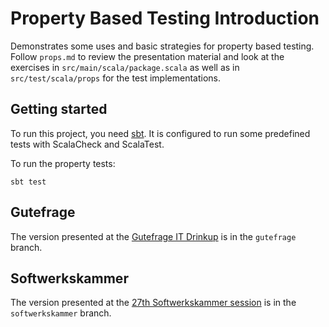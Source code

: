 # Property Based Testing Introduction

Demonstrates some uses and basic strategies for property based testing. Follow `props.md` to review the presentation material and look at the exercises in `src/main/scala/package.scala` as well as in `src/test/scala/props` for the test implementations.

## Getting started

To run this project, you need [sbt](http://www.scala-sbt.org/). It is configured to run some predefined tests with ScalaCheck and ScalaTest.

To run the property tests:

    sbt test

## Gutefrage

The version presented at the [Gutefrage IT Drinkup](www.meetup.com/Gutefrage-IT-Drinkup/events/219207968/) is in the `gutefrage` branch.

## Softwerkskammer

The version presented at the [27th Softwerkskammer session](http://www.meetup.com/Software-Craftsmanship-Meetup-Softwerkskammer-Munchen/events/220013081/) is in the `softwerkskammer` branch.